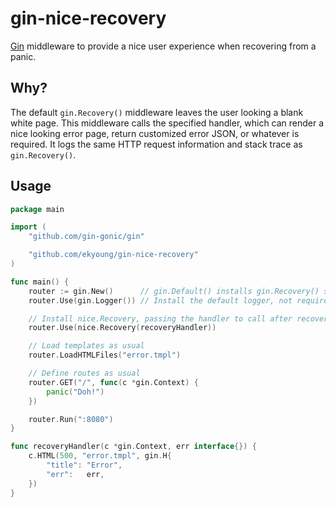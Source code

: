 # gin-nice-recovery

[Gin](https://gin-gonic.github.io/gin/) middleware to provide a nice user experience when recovering from a panic.

## Why?

The default `gin.Recovery()` middleware leaves the user looking a blank white page. This middleware calls the
specified handler, which can render a nice looking error page, return customized error JSON, or whatever is
required. It logs the same HTTP request information and stack trace as `gin.Recovery()`.

## Usage

```go
package main

import (
    "github.com/gin-gonic/gin"

    "github.com/ekyoung/gin-nice-recovery"
)

func main() {
    router := gin.New()      // gin.Default() installs gin.Recovery() so use gin.New() instead
    router.Use(gin.Logger()) // Install the default logger, not required

    // Install nice.Recovery, passing the handler to call after recovery
    router.Use(nice.Recovery(recoveryHandler))

    // Load templates as usual
    router.LoadHTMLFiles("error.tmpl")

    // Define routes as usual
    router.GET("/", func(c *gin.Context) {
        panic("Doh!")
    })

    router.Run(":8080")
}

func recoveryHandler(c *gin.Context, err interface{}) {
    c.HTML(500, "error.tmpl", gin.H{
        "title": "Error",
        "err":   err,
    })
}
```
